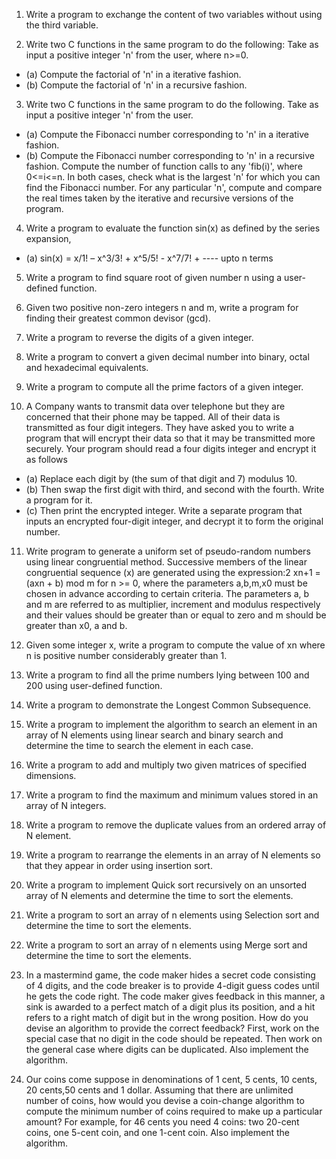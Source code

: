1. Write a program to exchange the content of two variables without using the third variable.


2. Write two C functions in the same program to do the following:
Take as input a positive integer 'n' from the user, where n>=0. 
- (a) Compute the factorial of 'n' in a iterative fashion. 
- (b) Compute the factorial of 'n' in a recursive fashion. 


3. Write two C functions in the same program to do the following.
Take as input a positive integer 'n' from the user. 
- (a) Compute the Fibonacci number corresponding to 'n' in a iterative fashion. 
- (b) Compute the Fibonacci number corresponding to 'n' in a recursive fashion.
 Compute the number of function calls to any 'fib(i)', where 0<=i<=n.
In both cases, check what is the largest 'n' for which you can find the Fibonacci number. For any particular 'n', compute and compare the real times taken by the iterative and recursive versions of the program. 


4. Write a program to evaluate the function sin(x) as defined by the series expansion,
 - (a)  sin(x) = x/1! – x^3/3! + x^5/5! - x^7/7! + ---- upto n terms


5. Write a program to find square root of given number n using a user-defined function.


6. Given two positive non-zero integers n and m, write a program for finding their greatest 
common devisor (gcd).


7. Write a program to reverse the digits of a given integer.


8. Write a program to convert a given decimal number into binary, octal and hexadecimal 
equivalents.


9. Write a program to compute all the prime factors of a given integer.


10. A Company wants to transmit data over telephone but they are concerned that their phone may be tapped. All of their data is transmitted as four digit integers. They have asked you to write a program  that will encrypt their data so that it may be transmitted more securely. Your program should read a  four digits integer and encrypt it as follows
  - (a) Replace each digit by (the sum of that digit and 7) modulus 10.
  - (b) Then swap the first digit with third, and second with the fourth. Write a program for it.
  - (c) Then print the encrypted integer. Write a separate program that inputs an encrypted four-digit integer, and decrypt it to form the original number.


11. Write program to generate a uniform set of pseudo-random numbers using linear congruential method. Successive members of the linear congruential sequence (x) are generated using the expression:2 xn+1 = (axn + b) mod m for n >= 0, where the parameters a,b,m,x0 must be chosen in advance according to certain criteria. The parameters a, b and m are referred to as multiplier, increment and modulus respectively and their values should be greater than or equal to zero and m should be greater than x0, a and b.


12. Given some integer x, write a program to compute the value of xn where n is positive number considerably greater than 1.


13. Write a program to find all the prime numbers lying between 100 and 200 using user-defined function.


14. Write a program to demonstrate the Longest Common Subsequence.


15. Write a program to implement the algorithm to search an element in an array of N elements 
using linear search and binary search and determine the time to search the element in each 
case.


16. Write a program to add and multiply two given matrices of specified dimensions.


17. Write a program to find the maximum and minimum values stored in an array of N integers.


18. Write a program to remove the duplicate values from an ordered array of N element.


19. Write a program to rearrange the elements in an array of N elements so that they appear in order using insertion sort. 


20. Write a program to implement Quick sort recursively on an unsorted array of N elements and determine the time to sort the elements.


21. Write a program to sort an array of n elements using Selection sort and determine the time to sort the elements.


22. Write a program to sort an array of n elements using Merge sort and determine the time to sort the elements.


23. In a mastermind game, the code maker hides a secret code consisting of 4 digits, and the code breaker is to provide 4-digit guess codes until he gets the code right. The code maker gives feedback in this manner, a sink is awarded to a perfect match of a digit plus its position, and a hit refers to a right match of digit but in the wrong position. How do you devise an algorithm to provide the correct feedback? First, work on the special case that no digit in the code should be repeated. Then work on the general case where digits can be duplicated. Also implement the algorithm.


24. Our coins come suppose in denominations of 1 cent, 5 cents, 10 cents, 20 cents,50 cents and 1 dollar. Assuming that there are unlimited number of coins, how would you devise a coin-change algorithm to compute the minimum number of coins required to make up a particular amount? For example, for 46 cents you need 4 coins: two 20-cent coins, one 5-cent coin, and one 1-cent coin. Also implement the algorithm.
